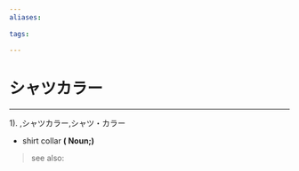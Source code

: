 ```yaml
---
aliases:
    
tags:
    
---
```


# シャツカラー
---
1).
,シャツカラー,シャツ・カラー

- shirt collar
**( Noun;)**
> see also: 
            